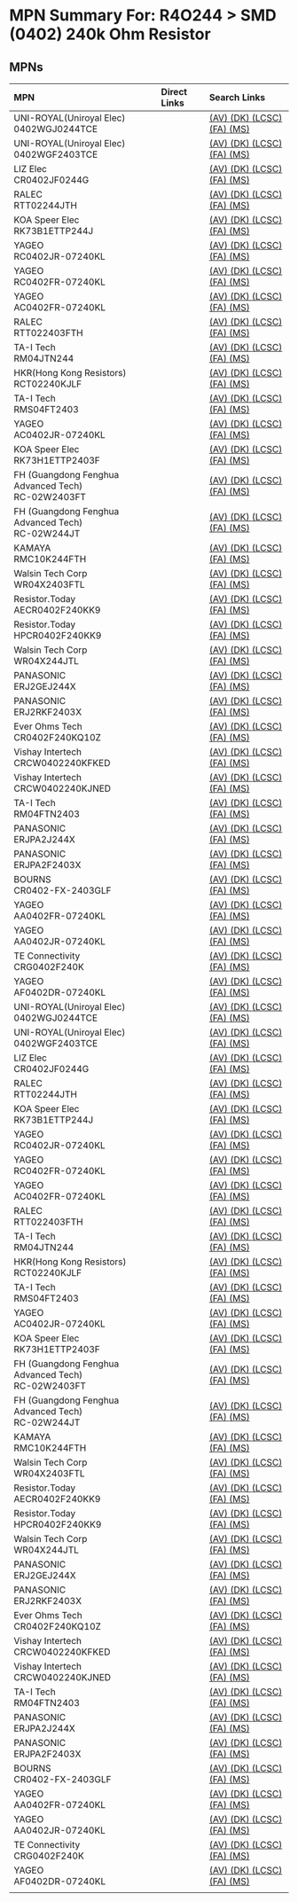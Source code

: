 



# MPN Summary For: R4O244 > SMD (0402) 240k Ohm Resistor

## MPNs
  

|MPN|Direct Links|Search Links|
| :--- | :--- | :--- |
|UNI-ROYAL(Uniroyal Elec)<br>0402WGJ0244TCE||[(AV) ](https://www.avnet.com/shop/us/search/0402WGJ0244TCE)[(DK) ](https://www.digikey.co.uk/en/products/result?s=0402WGJ0244TCE)[(LCSC) ](https://www.lcsc.com/search?q=0402WGJ0244TCE)[(FA) ](https://uk.farnell.com/search?st=0402WGJ0244TCE)[(MS) ](https://www.mouser.com/c/?q=0402WGJ0244TCE)|
|UNI-ROYAL(Uniroyal Elec)<br>0402WGF2403TCE||[(AV) ](https://www.avnet.com/shop/us/search/0402WGF2403TCE)[(DK) ](https://www.digikey.co.uk/en/products/result?s=0402WGF2403TCE)[(LCSC) ](https://www.lcsc.com/search?q=0402WGF2403TCE)[(FA) ](https://uk.farnell.com/search?st=0402WGF2403TCE)[(MS) ](https://www.mouser.com/c/?q=0402WGF2403TCE)|
|LIZ Elec<br>CR0402JF0244G||[(AV) ](https://www.avnet.com/shop/us/search/CR0402JF0244G)[(DK) ](https://www.digikey.co.uk/en/products/result?s=CR0402JF0244G)[(LCSC) ](https://www.lcsc.com/search?q=CR0402JF0244G)[(FA) ](https://uk.farnell.com/search?st=CR0402JF0244G)[(MS) ](https://www.mouser.com/c/?q=CR0402JF0244G)|
|RALEC<br>RTT02244JTH||[(AV) ](https://www.avnet.com/shop/us/search/RTT02244JTH)[(DK) ](https://www.digikey.co.uk/en/products/result?s=RTT02244JTH)[(LCSC) ](https://www.lcsc.com/search?q=RTT02244JTH)[(FA) ](https://uk.farnell.com/search?st=RTT02244JTH)[(MS) ](https://www.mouser.com/c/?q=RTT02244JTH)|
|KOA Speer Elec<br>RK73B1ETTP244J||[(AV) ](https://www.avnet.com/shop/us/search/RK73B1ETTP244J)[(DK) ](https://www.digikey.co.uk/en/products/result?s=RK73B1ETTP244J)[(LCSC) ](https://www.lcsc.com/search?q=RK73B1ETTP244J)[(FA) ](https://uk.farnell.com/search?st=RK73B1ETTP244J)[(MS) ](https://www.mouser.com/c/?q=RK73B1ETTP244J)|
|YAGEO<br>RC0402JR-07240KL||[(AV) ](https://www.avnet.com/shop/us/search/RC0402JR-07240KL)[(DK) ](https://www.digikey.co.uk/en/products/result?s=RC0402JR-07240KL)[(LCSC) ](https://www.lcsc.com/search?q=RC0402JR-07240KL)[(FA) ](https://uk.farnell.com/search?st=RC0402JR-07240KL)[(MS) ](https://www.mouser.com/c/?q=RC0402JR-07240KL)|
|YAGEO<br>RC0402FR-07240KL||[(AV) ](https://www.avnet.com/shop/us/search/RC0402FR-07240KL)[(DK) ](https://www.digikey.co.uk/en/products/result?s=RC0402FR-07240KL)[(LCSC) ](https://www.lcsc.com/search?q=RC0402FR-07240KL)[(FA) ](https://uk.farnell.com/search?st=RC0402FR-07240KL)[(MS) ](https://www.mouser.com/c/?q=RC0402FR-07240KL)|
|YAGEO<br>AC0402FR-07240KL||[(AV) ](https://www.avnet.com/shop/us/search/AC0402FR-07240KL)[(DK) ](https://www.digikey.co.uk/en/products/result?s=AC0402FR-07240KL)[(LCSC) ](https://www.lcsc.com/search?q=AC0402FR-07240KL)[(FA) ](https://uk.farnell.com/search?st=AC0402FR-07240KL)[(MS) ](https://www.mouser.com/c/?q=AC0402FR-07240KL)|
|RALEC<br>RTT022403FTH||[(AV) ](https://www.avnet.com/shop/us/search/RTT022403FTH)[(DK) ](https://www.digikey.co.uk/en/products/result?s=RTT022403FTH)[(LCSC) ](https://www.lcsc.com/search?q=RTT022403FTH)[(FA) ](https://uk.farnell.com/search?st=RTT022403FTH)[(MS) ](https://www.mouser.com/c/?q=RTT022403FTH)|
|TA-I Tech<br>RM04JTN244||[(AV) ](https://www.avnet.com/shop/us/search/RM04JTN244)[(DK) ](https://www.digikey.co.uk/en/products/result?s=RM04JTN244)[(LCSC) ](https://www.lcsc.com/search?q=RM04JTN244)[(FA) ](https://uk.farnell.com/search?st=RM04JTN244)[(MS) ](https://www.mouser.com/c/?q=RM04JTN244)|
|HKR(Hong Kong Resistors)<br>RCT02240KJLF||[(AV) ](https://www.avnet.com/shop/us/search/RCT02240KJLF)[(DK) ](https://www.digikey.co.uk/en/products/result?s=RCT02240KJLF)[(LCSC) ](https://www.lcsc.com/search?q=RCT02240KJLF)[(FA) ](https://uk.farnell.com/search?st=RCT02240KJLF)[(MS) ](https://www.mouser.com/c/?q=RCT02240KJLF)|
|TA-I Tech<br>RMS04FT2403||[(AV) ](https://www.avnet.com/shop/us/search/RMS04FT2403)[(DK) ](https://www.digikey.co.uk/en/products/result?s=RMS04FT2403)[(LCSC) ](https://www.lcsc.com/search?q=RMS04FT2403)[(FA) ](https://uk.farnell.com/search?st=RMS04FT2403)[(MS) ](https://www.mouser.com/c/?q=RMS04FT2403)|
|YAGEO<br>AC0402JR-07240KL||[(AV) ](https://www.avnet.com/shop/us/search/AC0402JR-07240KL)[(DK) ](https://www.digikey.co.uk/en/products/result?s=AC0402JR-07240KL)[(LCSC) ](https://www.lcsc.com/search?q=AC0402JR-07240KL)[(FA) ](https://uk.farnell.com/search?st=AC0402JR-07240KL)[(MS) ](https://www.mouser.com/c/?q=AC0402JR-07240KL)|
|KOA Speer Elec<br>RK73H1ETTP2403F||[(AV) ](https://www.avnet.com/shop/us/search/RK73H1ETTP2403F)[(DK) ](https://www.digikey.co.uk/en/products/result?s=RK73H1ETTP2403F)[(LCSC) ](https://www.lcsc.com/search?q=RK73H1ETTP2403F)[(FA) ](https://uk.farnell.com/search?st=RK73H1ETTP2403F)[(MS) ](https://www.mouser.com/c/?q=RK73H1ETTP2403F)|
|FH (Guangdong Fenghua Advanced Tech)<br>RC-02W2403FT||[(AV) ](https://www.avnet.com/shop/us/search/RC-02W2403FT)[(DK) ](https://www.digikey.co.uk/en/products/result?s=RC-02W2403FT)[(LCSC) ](https://www.lcsc.com/search?q=RC-02W2403FT)[(FA) ](https://uk.farnell.com/search?st=RC-02W2403FT)[(MS) ](https://www.mouser.com/c/?q=RC-02W2403FT)|
|FH (Guangdong Fenghua Advanced Tech)<br>RC-02W244JT||[(AV) ](https://www.avnet.com/shop/us/search/RC-02W244JT)[(DK) ](https://www.digikey.co.uk/en/products/result?s=RC-02W244JT)[(LCSC) ](https://www.lcsc.com/search?q=RC-02W244JT)[(FA) ](https://uk.farnell.com/search?st=RC-02W244JT)[(MS) ](https://www.mouser.com/c/?q=RC-02W244JT)|
|KAMAYA<br>RMC10K244FTH||[(AV) ](https://www.avnet.com/shop/us/search/RMC10K244FTH)[(DK) ](https://www.digikey.co.uk/en/products/result?s=RMC10K244FTH)[(LCSC) ](https://www.lcsc.com/search?q=RMC10K244FTH)[(FA) ](https://uk.farnell.com/search?st=RMC10K244FTH)[(MS) ](https://www.mouser.com/c/?q=RMC10K244FTH)|
|Walsin Tech Corp<br>WR04X2403FTL||[(AV) ](https://www.avnet.com/shop/us/search/WR04X2403FTL)[(DK) ](https://www.digikey.co.uk/en/products/result?s=WR04X2403FTL)[(LCSC) ](https://www.lcsc.com/search?q=WR04X2403FTL)[(FA) ](https://uk.farnell.com/search?st=WR04X2403FTL)[(MS) ](https://www.mouser.com/c/?q=WR04X2403FTL)|
|Resistor.Today<br>AECR0402F240KK9||[(AV) ](https://www.avnet.com/shop/us/search/AECR0402F240KK9)[(DK) ](https://www.digikey.co.uk/en/products/result?s=AECR0402F240KK9)[(LCSC) ](https://www.lcsc.com/search?q=AECR0402F240KK9)[(FA) ](https://uk.farnell.com/search?st=AECR0402F240KK9)[(MS) ](https://www.mouser.com/c/?q=AECR0402F240KK9)|
|Resistor.Today<br>HPCR0402F240KK9||[(AV) ](https://www.avnet.com/shop/us/search/HPCR0402F240KK9)[(DK) ](https://www.digikey.co.uk/en/products/result?s=HPCR0402F240KK9)[(LCSC) ](https://www.lcsc.com/search?q=HPCR0402F240KK9)[(FA) ](https://uk.farnell.com/search?st=HPCR0402F240KK9)[(MS) ](https://www.mouser.com/c/?q=HPCR0402F240KK9)|
|Walsin Tech Corp<br>WR04X244JTL||[(AV) ](https://www.avnet.com/shop/us/search/WR04X244JTL)[(DK) ](https://www.digikey.co.uk/en/products/result?s=WR04X244JTL)[(LCSC) ](https://www.lcsc.com/search?q=WR04X244JTL)[(FA) ](https://uk.farnell.com/search?st=WR04X244JTL)[(MS) ](https://www.mouser.com/c/?q=WR04X244JTL)|
|PANASONIC<br>ERJ2GEJ244X||[(AV) ](https://www.avnet.com/shop/us/search/ERJ2GEJ244X)[(DK) ](https://www.digikey.co.uk/en/products/result?s=ERJ2GEJ244X)[(LCSC) ](https://www.lcsc.com/search?q=ERJ2GEJ244X)[(FA) ](https://uk.farnell.com/search?st=ERJ2GEJ244X)[(MS) ](https://www.mouser.com/c/?q=ERJ2GEJ244X)|
|PANASONIC<br>ERJ2RKF2403X||[(AV) ](https://www.avnet.com/shop/us/search/ERJ2RKF2403X)[(DK) ](https://www.digikey.co.uk/en/products/result?s=ERJ2RKF2403X)[(LCSC) ](https://www.lcsc.com/search?q=ERJ2RKF2403X)[(FA) ](https://uk.farnell.com/search?st=ERJ2RKF2403X)[(MS) ](https://www.mouser.com/c/?q=ERJ2RKF2403X)|
|Ever Ohms Tech<br>CR0402F240KQ10Z||[(AV) ](https://www.avnet.com/shop/us/search/CR0402F240KQ10Z)[(DK) ](https://www.digikey.co.uk/en/products/result?s=CR0402F240KQ10Z)[(LCSC) ](https://www.lcsc.com/search?q=CR0402F240KQ10Z)[(FA) ](https://uk.farnell.com/search?st=CR0402F240KQ10Z)[(MS) ](https://www.mouser.com/c/?q=CR0402F240KQ10Z)|
|Vishay Intertech<br>CRCW0402240KFKED||[(AV) ](https://www.avnet.com/shop/us/search/CRCW0402240KFKED)[(DK) ](https://www.digikey.co.uk/en/products/result?s=CRCW0402240KFKED)[(LCSC) ](https://www.lcsc.com/search?q=CRCW0402240KFKED)[(FA) ](https://uk.farnell.com/search?st=CRCW0402240KFKED)[(MS) ](https://www.mouser.com/c/?q=CRCW0402240KFKED)|
|Vishay Intertech<br>CRCW0402240KJNED||[(AV) ](https://www.avnet.com/shop/us/search/CRCW0402240KJNED)[(DK) ](https://www.digikey.co.uk/en/products/result?s=CRCW0402240KJNED)[(LCSC) ](https://www.lcsc.com/search?q=CRCW0402240KJNED)[(FA) ](https://uk.farnell.com/search?st=CRCW0402240KJNED)[(MS) ](https://www.mouser.com/c/?q=CRCW0402240KJNED)|
|TA-I Tech<br>RM04FTN2403||[(AV) ](https://www.avnet.com/shop/us/search/RM04FTN2403)[(DK) ](https://www.digikey.co.uk/en/products/result?s=RM04FTN2403)[(LCSC) ](https://www.lcsc.com/search?q=RM04FTN2403)[(FA) ](https://uk.farnell.com/search?st=RM04FTN2403)[(MS) ](https://www.mouser.com/c/?q=RM04FTN2403)|
|PANASONIC<br>ERJPA2J244X||[(AV) ](https://www.avnet.com/shop/us/search/ERJPA2J244X)[(DK) ](https://www.digikey.co.uk/en/products/result?s=ERJPA2J244X)[(LCSC) ](https://www.lcsc.com/search?q=ERJPA2J244X)[(FA) ](https://uk.farnell.com/search?st=ERJPA2J244X)[(MS) ](https://www.mouser.com/c/?q=ERJPA2J244X)|
|PANASONIC<br>ERJPA2F2403X||[(AV) ](https://www.avnet.com/shop/us/search/ERJPA2F2403X)[(DK) ](https://www.digikey.co.uk/en/products/result?s=ERJPA2F2403X)[(LCSC) ](https://www.lcsc.com/search?q=ERJPA2F2403X)[(FA) ](https://uk.farnell.com/search?st=ERJPA2F2403X)[(MS) ](https://www.mouser.com/c/?q=ERJPA2F2403X)|
|BOURNS<br>CR0402-FX-2403GLF||[(AV) ](https://www.avnet.com/shop/us/search/CR0402-FX-2403GLF)[(DK) ](https://www.digikey.co.uk/en/products/result?s=CR0402-FX-2403GLF)[(LCSC) ](https://www.lcsc.com/search?q=CR0402-FX-2403GLF)[(FA) ](https://uk.farnell.com/search?st=CR0402-FX-2403GLF)[(MS) ](https://www.mouser.com/c/?q=CR0402-FX-2403GLF)|
|YAGEO<br>AA0402FR-07240KL||[(AV) ](https://www.avnet.com/shop/us/search/AA0402FR-07240KL)[(DK) ](https://www.digikey.co.uk/en/products/result?s=AA0402FR-07240KL)[(LCSC) ](https://www.lcsc.com/search?q=AA0402FR-07240KL)[(FA) ](https://uk.farnell.com/search?st=AA0402FR-07240KL)[(MS) ](https://www.mouser.com/c/?q=AA0402FR-07240KL)|
|YAGEO<br>AA0402JR-07240KL||[(AV) ](https://www.avnet.com/shop/us/search/AA0402JR-07240KL)[(DK) ](https://www.digikey.co.uk/en/products/result?s=AA0402JR-07240KL)[(LCSC) ](https://www.lcsc.com/search?q=AA0402JR-07240KL)[(FA) ](https://uk.farnell.com/search?st=AA0402JR-07240KL)[(MS) ](https://www.mouser.com/c/?q=AA0402JR-07240KL)|
|TE Connectivity<br>CRG0402F240K||[(AV) ](https://www.avnet.com/shop/us/search/CRG0402F240K)[(DK) ](https://www.digikey.co.uk/en/products/result?s=CRG0402F240K)[(LCSC) ](https://www.lcsc.com/search?q=CRG0402F240K)[(FA) ](https://uk.farnell.com/search?st=CRG0402F240K)[(MS) ](https://www.mouser.com/c/?q=CRG0402F240K)|
|YAGEO<br>AF0402DR-07240KL||[(AV) ](https://www.avnet.com/shop/us/search/AF0402DR-07240KL)[(DK) ](https://www.digikey.co.uk/en/products/result?s=AF0402DR-07240KL)[(LCSC) ](https://www.lcsc.com/search?q=AF0402DR-07240KL)[(FA) ](https://uk.farnell.com/search?st=AF0402DR-07240KL)[(MS) ](https://www.mouser.com/c/?q=AF0402DR-07240KL)|
|UNI-ROYAL(Uniroyal Elec)<br>0402WGJ0244TCE||[(AV) ](https://www.avnet.com/shop/us/search/0402WGJ0244TCE)[(DK) ](https://www.digikey.co.uk/en/products/result?s=0402WGJ0244TCE)[(LCSC) ](https://www.lcsc.com/search?q=0402WGJ0244TCE)[(FA) ](https://uk.farnell.com/search?st=0402WGJ0244TCE)[(MS) ](https://www.mouser.com/c/?q=0402WGJ0244TCE)|
|UNI-ROYAL(Uniroyal Elec)<br>0402WGF2403TCE||[(AV) ](https://www.avnet.com/shop/us/search/0402WGF2403TCE)[(DK) ](https://www.digikey.co.uk/en/products/result?s=0402WGF2403TCE)[(LCSC) ](https://www.lcsc.com/search?q=0402WGF2403TCE)[(FA) ](https://uk.farnell.com/search?st=0402WGF2403TCE)[(MS) ](https://www.mouser.com/c/?q=0402WGF2403TCE)|
|LIZ Elec<br>CR0402JF0244G||[(AV) ](https://www.avnet.com/shop/us/search/CR0402JF0244G)[(DK) ](https://www.digikey.co.uk/en/products/result?s=CR0402JF0244G)[(LCSC) ](https://www.lcsc.com/search?q=CR0402JF0244G)[(FA) ](https://uk.farnell.com/search?st=CR0402JF0244G)[(MS) ](https://www.mouser.com/c/?q=CR0402JF0244G)|
|RALEC<br>RTT02244JTH||[(AV) ](https://www.avnet.com/shop/us/search/RTT02244JTH)[(DK) ](https://www.digikey.co.uk/en/products/result?s=RTT02244JTH)[(LCSC) ](https://www.lcsc.com/search?q=RTT02244JTH)[(FA) ](https://uk.farnell.com/search?st=RTT02244JTH)[(MS) ](https://www.mouser.com/c/?q=RTT02244JTH)|
|KOA Speer Elec<br>RK73B1ETTP244J||[(AV) ](https://www.avnet.com/shop/us/search/RK73B1ETTP244J)[(DK) ](https://www.digikey.co.uk/en/products/result?s=RK73B1ETTP244J)[(LCSC) ](https://www.lcsc.com/search?q=RK73B1ETTP244J)[(FA) ](https://uk.farnell.com/search?st=RK73B1ETTP244J)[(MS) ](https://www.mouser.com/c/?q=RK73B1ETTP244J)|
|YAGEO<br>RC0402JR-07240KL||[(AV) ](https://www.avnet.com/shop/us/search/RC0402JR-07240KL)[(DK) ](https://www.digikey.co.uk/en/products/result?s=RC0402JR-07240KL)[(LCSC) ](https://www.lcsc.com/search?q=RC0402JR-07240KL)[(FA) ](https://uk.farnell.com/search?st=RC0402JR-07240KL)[(MS) ](https://www.mouser.com/c/?q=RC0402JR-07240KL)|
|YAGEO<br>RC0402FR-07240KL||[(AV) ](https://www.avnet.com/shop/us/search/RC0402FR-07240KL)[(DK) ](https://www.digikey.co.uk/en/products/result?s=RC0402FR-07240KL)[(LCSC) ](https://www.lcsc.com/search?q=RC0402FR-07240KL)[(FA) ](https://uk.farnell.com/search?st=RC0402FR-07240KL)[(MS) ](https://www.mouser.com/c/?q=RC0402FR-07240KL)|
|YAGEO<br>AC0402FR-07240KL||[(AV) ](https://www.avnet.com/shop/us/search/AC0402FR-07240KL)[(DK) ](https://www.digikey.co.uk/en/products/result?s=AC0402FR-07240KL)[(LCSC) ](https://www.lcsc.com/search?q=AC0402FR-07240KL)[(FA) ](https://uk.farnell.com/search?st=AC0402FR-07240KL)[(MS) ](https://www.mouser.com/c/?q=AC0402FR-07240KL)|
|RALEC<br>RTT022403FTH||[(AV) ](https://www.avnet.com/shop/us/search/RTT022403FTH)[(DK) ](https://www.digikey.co.uk/en/products/result?s=RTT022403FTH)[(LCSC) ](https://www.lcsc.com/search?q=RTT022403FTH)[(FA) ](https://uk.farnell.com/search?st=RTT022403FTH)[(MS) ](https://www.mouser.com/c/?q=RTT022403FTH)|
|TA-I Tech<br>RM04JTN244||[(AV) ](https://www.avnet.com/shop/us/search/RM04JTN244)[(DK) ](https://www.digikey.co.uk/en/products/result?s=RM04JTN244)[(LCSC) ](https://www.lcsc.com/search?q=RM04JTN244)[(FA) ](https://uk.farnell.com/search?st=RM04JTN244)[(MS) ](https://www.mouser.com/c/?q=RM04JTN244)|
|HKR(Hong Kong Resistors)<br>RCT02240KJLF||[(AV) ](https://www.avnet.com/shop/us/search/RCT02240KJLF)[(DK) ](https://www.digikey.co.uk/en/products/result?s=RCT02240KJLF)[(LCSC) ](https://www.lcsc.com/search?q=RCT02240KJLF)[(FA) ](https://uk.farnell.com/search?st=RCT02240KJLF)[(MS) ](https://www.mouser.com/c/?q=RCT02240KJLF)|
|TA-I Tech<br>RMS04FT2403||[(AV) ](https://www.avnet.com/shop/us/search/RMS04FT2403)[(DK) ](https://www.digikey.co.uk/en/products/result?s=RMS04FT2403)[(LCSC) ](https://www.lcsc.com/search?q=RMS04FT2403)[(FA) ](https://uk.farnell.com/search?st=RMS04FT2403)[(MS) ](https://www.mouser.com/c/?q=RMS04FT2403)|
|YAGEO<br>AC0402JR-07240KL||[(AV) ](https://www.avnet.com/shop/us/search/AC0402JR-07240KL)[(DK) ](https://www.digikey.co.uk/en/products/result?s=AC0402JR-07240KL)[(LCSC) ](https://www.lcsc.com/search?q=AC0402JR-07240KL)[(FA) ](https://uk.farnell.com/search?st=AC0402JR-07240KL)[(MS) ](https://www.mouser.com/c/?q=AC0402JR-07240KL)|
|KOA Speer Elec<br>RK73H1ETTP2403F||[(AV) ](https://www.avnet.com/shop/us/search/RK73H1ETTP2403F)[(DK) ](https://www.digikey.co.uk/en/products/result?s=RK73H1ETTP2403F)[(LCSC) ](https://www.lcsc.com/search?q=RK73H1ETTP2403F)[(FA) ](https://uk.farnell.com/search?st=RK73H1ETTP2403F)[(MS) ](https://www.mouser.com/c/?q=RK73H1ETTP2403F)|
|FH (Guangdong Fenghua Advanced Tech)<br>RC-02W2403FT||[(AV) ](https://www.avnet.com/shop/us/search/RC-02W2403FT)[(DK) ](https://www.digikey.co.uk/en/products/result?s=RC-02W2403FT)[(LCSC) ](https://www.lcsc.com/search?q=RC-02W2403FT)[(FA) ](https://uk.farnell.com/search?st=RC-02W2403FT)[(MS) ](https://www.mouser.com/c/?q=RC-02W2403FT)|
|FH (Guangdong Fenghua Advanced Tech)<br>RC-02W244JT||[(AV) ](https://www.avnet.com/shop/us/search/RC-02W244JT)[(DK) ](https://www.digikey.co.uk/en/products/result?s=RC-02W244JT)[(LCSC) ](https://www.lcsc.com/search?q=RC-02W244JT)[(FA) ](https://uk.farnell.com/search?st=RC-02W244JT)[(MS) ](https://www.mouser.com/c/?q=RC-02W244JT)|
|KAMAYA<br>RMC10K244FTH||[(AV) ](https://www.avnet.com/shop/us/search/RMC10K244FTH)[(DK) ](https://www.digikey.co.uk/en/products/result?s=RMC10K244FTH)[(LCSC) ](https://www.lcsc.com/search?q=RMC10K244FTH)[(FA) ](https://uk.farnell.com/search?st=RMC10K244FTH)[(MS) ](https://www.mouser.com/c/?q=RMC10K244FTH)|
|Walsin Tech Corp<br>WR04X2403FTL||[(AV) ](https://www.avnet.com/shop/us/search/WR04X2403FTL)[(DK) ](https://www.digikey.co.uk/en/products/result?s=WR04X2403FTL)[(LCSC) ](https://www.lcsc.com/search?q=WR04X2403FTL)[(FA) ](https://uk.farnell.com/search?st=WR04X2403FTL)[(MS) ](https://www.mouser.com/c/?q=WR04X2403FTL)|
|Resistor.Today<br>AECR0402F240KK9||[(AV) ](https://www.avnet.com/shop/us/search/AECR0402F240KK9)[(DK) ](https://www.digikey.co.uk/en/products/result?s=AECR0402F240KK9)[(LCSC) ](https://www.lcsc.com/search?q=AECR0402F240KK9)[(FA) ](https://uk.farnell.com/search?st=AECR0402F240KK9)[(MS) ](https://www.mouser.com/c/?q=AECR0402F240KK9)|
|Resistor.Today<br>HPCR0402F240KK9||[(AV) ](https://www.avnet.com/shop/us/search/HPCR0402F240KK9)[(DK) ](https://www.digikey.co.uk/en/products/result?s=HPCR0402F240KK9)[(LCSC) ](https://www.lcsc.com/search?q=HPCR0402F240KK9)[(FA) ](https://uk.farnell.com/search?st=HPCR0402F240KK9)[(MS) ](https://www.mouser.com/c/?q=HPCR0402F240KK9)|
|Walsin Tech Corp<br>WR04X244JTL||[(AV) ](https://www.avnet.com/shop/us/search/WR04X244JTL)[(DK) ](https://www.digikey.co.uk/en/products/result?s=WR04X244JTL)[(LCSC) ](https://www.lcsc.com/search?q=WR04X244JTL)[(FA) ](https://uk.farnell.com/search?st=WR04X244JTL)[(MS) ](https://www.mouser.com/c/?q=WR04X244JTL)|
|PANASONIC<br>ERJ2GEJ244X||[(AV) ](https://www.avnet.com/shop/us/search/ERJ2GEJ244X)[(DK) ](https://www.digikey.co.uk/en/products/result?s=ERJ2GEJ244X)[(LCSC) ](https://www.lcsc.com/search?q=ERJ2GEJ244X)[(FA) ](https://uk.farnell.com/search?st=ERJ2GEJ244X)[(MS) ](https://www.mouser.com/c/?q=ERJ2GEJ244X)|
|PANASONIC<br>ERJ2RKF2403X||[(AV) ](https://www.avnet.com/shop/us/search/ERJ2RKF2403X)[(DK) ](https://www.digikey.co.uk/en/products/result?s=ERJ2RKF2403X)[(LCSC) ](https://www.lcsc.com/search?q=ERJ2RKF2403X)[(FA) ](https://uk.farnell.com/search?st=ERJ2RKF2403X)[(MS) ](https://www.mouser.com/c/?q=ERJ2RKF2403X)|
|Ever Ohms Tech<br>CR0402F240KQ10Z||[(AV) ](https://www.avnet.com/shop/us/search/CR0402F240KQ10Z)[(DK) ](https://www.digikey.co.uk/en/products/result?s=CR0402F240KQ10Z)[(LCSC) ](https://www.lcsc.com/search?q=CR0402F240KQ10Z)[(FA) ](https://uk.farnell.com/search?st=CR0402F240KQ10Z)[(MS) ](https://www.mouser.com/c/?q=CR0402F240KQ10Z)|
|Vishay Intertech<br>CRCW0402240KFKED||[(AV) ](https://www.avnet.com/shop/us/search/CRCW0402240KFKED)[(DK) ](https://www.digikey.co.uk/en/products/result?s=CRCW0402240KFKED)[(LCSC) ](https://www.lcsc.com/search?q=CRCW0402240KFKED)[(FA) ](https://uk.farnell.com/search?st=CRCW0402240KFKED)[(MS) ](https://www.mouser.com/c/?q=CRCW0402240KFKED)|
|Vishay Intertech<br>CRCW0402240KJNED||[(AV) ](https://www.avnet.com/shop/us/search/CRCW0402240KJNED)[(DK) ](https://www.digikey.co.uk/en/products/result?s=CRCW0402240KJNED)[(LCSC) ](https://www.lcsc.com/search?q=CRCW0402240KJNED)[(FA) ](https://uk.farnell.com/search?st=CRCW0402240KJNED)[(MS) ](https://www.mouser.com/c/?q=CRCW0402240KJNED)|
|TA-I Tech<br>RM04FTN2403||[(AV) ](https://www.avnet.com/shop/us/search/RM04FTN2403)[(DK) ](https://www.digikey.co.uk/en/products/result?s=RM04FTN2403)[(LCSC) ](https://www.lcsc.com/search?q=RM04FTN2403)[(FA) ](https://uk.farnell.com/search?st=RM04FTN2403)[(MS) ](https://www.mouser.com/c/?q=RM04FTN2403)|
|PANASONIC<br>ERJPA2J244X||[(AV) ](https://www.avnet.com/shop/us/search/ERJPA2J244X)[(DK) ](https://www.digikey.co.uk/en/products/result?s=ERJPA2J244X)[(LCSC) ](https://www.lcsc.com/search?q=ERJPA2J244X)[(FA) ](https://uk.farnell.com/search?st=ERJPA2J244X)[(MS) ](https://www.mouser.com/c/?q=ERJPA2J244X)|
|PANASONIC<br>ERJPA2F2403X||[(AV) ](https://www.avnet.com/shop/us/search/ERJPA2F2403X)[(DK) ](https://www.digikey.co.uk/en/products/result?s=ERJPA2F2403X)[(LCSC) ](https://www.lcsc.com/search?q=ERJPA2F2403X)[(FA) ](https://uk.farnell.com/search?st=ERJPA2F2403X)[(MS) ](https://www.mouser.com/c/?q=ERJPA2F2403X)|
|BOURNS<br>CR0402-FX-2403GLF||[(AV) ](https://www.avnet.com/shop/us/search/CR0402-FX-2403GLF)[(DK) ](https://www.digikey.co.uk/en/products/result?s=CR0402-FX-2403GLF)[(LCSC) ](https://www.lcsc.com/search?q=CR0402-FX-2403GLF)[(FA) ](https://uk.farnell.com/search?st=CR0402-FX-2403GLF)[(MS) ](https://www.mouser.com/c/?q=CR0402-FX-2403GLF)|
|YAGEO<br>AA0402FR-07240KL||[(AV) ](https://www.avnet.com/shop/us/search/AA0402FR-07240KL)[(DK) ](https://www.digikey.co.uk/en/products/result?s=AA0402FR-07240KL)[(LCSC) ](https://www.lcsc.com/search?q=AA0402FR-07240KL)[(FA) ](https://uk.farnell.com/search?st=AA0402FR-07240KL)[(MS) ](https://www.mouser.com/c/?q=AA0402FR-07240KL)|
|YAGEO<br>AA0402JR-07240KL||[(AV) ](https://www.avnet.com/shop/us/search/AA0402JR-07240KL)[(DK) ](https://www.digikey.co.uk/en/products/result?s=AA0402JR-07240KL)[(LCSC) ](https://www.lcsc.com/search?q=AA0402JR-07240KL)[(FA) ](https://uk.farnell.com/search?st=AA0402JR-07240KL)[(MS) ](https://www.mouser.com/c/?q=AA0402JR-07240KL)|
|TE Connectivity<br>CRG0402F240K||[(AV) ](https://www.avnet.com/shop/us/search/CRG0402F240K)[(DK) ](https://www.digikey.co.uk/en/products/result?s=CRG0402F240K)[(LCSC) ](https://www.lcsc.com/search?q=CRG0402F240K)[(FA) ](https://uk.farnell.com/search?st=CRG0402F240K)[(MS) ](https://www.mouser.com/c/?q=CRG0402F240K)|
|YAGEO<br>AF0402DR-07240KL||[(AV) ](https://www.avnet.com/shop/us/search/AF0402DR-07240KL)[(DK) ](https://www.digikey.co.uk/en/products/result?s=AF0402DR-07240KL)[(LCSC) ](https://www.lcsc.com/search?q=AF0402DR-07240KL)[(FA) ](https://uk.farnell.com/search?st=AF0402DR-07240KL)[(MS) ](https://www.mouser.com/c/?q=AF0402DR-07240KL)|
||||
